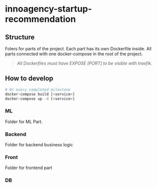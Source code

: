 # innoagency-startup-recommendation

## Structure

Folers for parts of the project. Each part has its own Dockerfile inside. All parts connected with one docker-compose in the root of the project.

> _All Dockerfiles must have EXPOSE [PORT] to be visible with traefik._

## How to develop

```bash
# On every completed milestone
docker-compose build [<service>]
docker-compose up -d [<service>]
```

### ML

Folder for ML Part.

### Backend

Folder for backend business logic

### Front

Folder for frontend part

### DB
